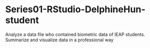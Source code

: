 # Series01-RStudio-DelphineHun-student
Analyze a data file who contained biometric data of IEAP students. Summarize and visualize data in a professional way
